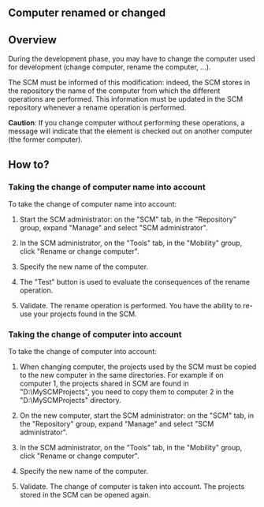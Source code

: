 


## Computer renamed or changed
			



<a name="NOTE1"></a>
<a name="NOTE1_1"></a>


## Overview
<a name="overview_ELTTEXTE000138"></a>
During the development phase, you may have to change the computer used for development (change computer, rename the computer, ...).

The SCM must be informed of this modification: indeed, the SCM stores in the repository the name of the computer from which the different operations are performed. This information must be updated in the SCM repository whenever a rename operation is performed.

**Caution**: If you change computer without performing these operations, a message will indicate that the element is checked out on another computer (the former computer).

<a name="NOTE2"></a>
<a name="NOTE2_1"></a>


## How to?
<a name="how_ELTTEXTE000162"></a>


### Taking the change of computer name into account
<a name="taking_the_change_computer_name_into_account_ELTPARAGRAPHE000022"></a>

To take the change of computer name into account:

1. Start the SCM administrator: on the "SCM" tab, in the "Repository" group, expand "Manage" and select "SCM administrator".

2. In the SCM administrator, on the "Tools" tab, in the "Mobility" group, click "Rename or change computer".

3. Specify the new name of the computer.

4. The "Test" button is used to evaluate the consequences of the rename operation.

5. Validate. The rename operation is performed. You have the ability to re-use your projects found in the SCM.



<a name="NOTE2_2"></a>


### Taking the change of computer into account
<a name="taking_the_change_computer_into_account_ELTPARAGRAPHE000059"></a>

To take the change of computer into account:

1. When changing computer, the projects used by the SCM must be copied to the new computer in the same directories. For example if on computer 1, the projects shared in SCM are found in "D:\\MySCMProjects", you need to copy them to computer 2 in the "D:\\MySCMProjects" directory.

2. On the new computer, start the SCM administrator: on the "SCM" tab, in the "Repository" group, expand "Manage" and select "SCM administrator".

3. In the SCM administrator, on the "Tools" tab, in the "Mobility" group, click "Rename or change computer".

4. Specify the new name of the computer.

5. Validate. The change of computer is taken into account. The projects stored in the SCM can be opened again.






